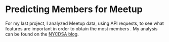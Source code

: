 # Predicting Members for Meetup
For my last project, I analyzed Meetup data, using API requests, to see what features are important in order to obtain the most members . My analysis can be found on the [NYCDSA blog](http://blog.nycdatascience.com/student-works/predicting-meetup-members/).
